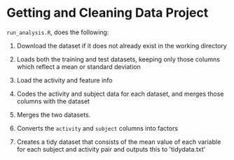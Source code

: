# Getting and Cleaning Data Project

`run_analysis.R`, does the following:

1. Download the dataset if it does not already exist in the working directory

2. Loads both the training and test datasets, keeping only those columns which
   reflect a mean or standard deviation

3. Load the activity and feature info

4. Codes the activity and subject data for each dataset, and merges those
   columns with the dataset

5. Merges the two datasets.

6. Converts the `activity` and `subject` columns into factors

7. Creates a tidy dataset that consists of the mean value of each
   variable for each subject and activity pair and outputs this to 'tidydata.txt'
